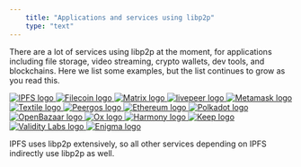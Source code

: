 ```yaml
---
    title: "Applications and services using libp2p"
    type: "text"
---
```


There are a lot of services using libp2p at the moment, for applications including file storage, video streaming, crypto wallets, dev tools, and blockchains. Here we list some examples, but the list continues to grow as you read this.


<div class="flex justify-center mv4 flex-wrap">
    <a href="https://ipfs.io" target="__blank" class="flex items-center justify-center w-25 ma3-ns ma2 ph4-ns ph3 pv3-ns pv2 br3 bg-near-white">
        <img class="h2" src="/tutorial-assets/T0009L06-ipfs-logo.svg" alt="IPFS logo">
    </a>
    <a href="https://filecoin.io" target="__blank" class="flex items-center justify-center w-25 ma3-ns ma2 ph4-ns ph2 pv3-ns pv2 br3 bg-near-white">
        <img src="/tutorial-assets/T0009L06-filecoin-logo.svg" alt="Filecoin logo">
    </a>
    <a href="https://matrix.org" target="__blank" class="flex items-center justify-center w-25 ma3-ns ma2 ph4-ns ph3 pv3-ns pv2 br3 bg-near-white">
        <img src="/tutorial-assets/T0009L06-matrix-logo.svg" alt="Matrix logo">
    </a>
    <a href="https://livepeer.org" target="__blank" class="flex items-center justify-center w-25 ma3-ns ma2 ph4-ns ph3 pv3-ns pv2 br3 bg-near-white">
        <img src="/tutorial-assets/T0009L06-livepeer-logo.svg" alt="livepeer logo">
    </a>
    <a href="https://metamask.io" target="__blank" class="flex items-center justify-center w-25 ma3-ns ma2 ph4-ns ph3 pv3-ns pv2 br3 bg-near-white">
        <img src="/tutorial-assets/T0009L06-metamask-logo.svg" alt="Metamask logo">
    </a>
    <a href="https://textile.io" target="__blank" class="flex items-center justify-center w-25 ma3-ns ma2 ph4-ns ph3 pv3-ns pv2 br3 bg-near-white">
        <img src="/tutorial-assets/T0009L06-textile-logo.png" alt="Textile logo">
    </a>
    <a href="https://peergos.org" target="__blank" class="flex items-center justify-center w-25 ma3-ns ma2 ph4-ns ph3 pv3-ns pv2 br3 bg-near-white">
        <img src="/tutorial-assets/T0009L06-peergos-logo.svg" alt="Peergos logo">
    </a>
    <a href="https://ethereum.org" target="__blank" class="flex items-center justify-center w-25 ma3-ns ma2 ph4-ns ph3 pv3-ns pv2 br3 bg-near-white">
        <img src="/tutorial-assets/T0009L06-ethereum-logo.png" alt="Ethereum logo">
    </a>
    <a href="https://polkadot.network" target="__blank" class="flex items-center justify-center w-25 ma3-ns ma2 ph4-ns ph3 pv3-ns pv2 br3 bg-near-white">
        <img src="/tutorial-assets/T0009L06-polkadot-logo.svg" alt="Polkadot logo">
    </a>
    <a href="https://openbazaar.org" target="__blank" class="flex items-center justify-center w-25 ma3-ns ma2 ph4-ns ph3 pv3-ns pv2 br3 bg-near-white">
        <img src="/tutorial-assets/T0009L06-openbazaar-logo.png" alt="OpenBazaar logo">
    </a>
    <a href="https://0x.org" target="__blank" class="flex items-center justify-center w-25 ma3-ns ma2 ph4-ns ph3 pv3-ns pv2 br3 bg-near-white">
        <img src="/tutorial-assets/T0009L06-0x-logo.svg" alt="Ox logo">
    </a>
    <a href="https://www.harmony.one" target="__blank" class="flex items-center justify-center w-25 ma3-ns ma2 ph4-ns ph3 pv3-ns pv2 br3 bg-near-white">
        <img src="/tutorial-assets/T0009L06-harmony-logo.png" alt="Harmony logo">
    </a>
    <a href="https://keep.network" target="__blank" class="flex items-center justify-center w-25 ma3-ns ma2 ph4-ns ph3 pv3-ns pv2 br3 bg-near-white">
        <img src="/tutorial-assets/T0009L06-keep-logo.png" alt="Keep logo">
    </a>
    <a href="https://validitylabs.org" target="__blank" class="flex items-center justify-center w-25 ma3-ns ma2 ph4-ns ph3 pv3-ns pv2 br3 bg-near-white">
        <img src="/tutorial-assets/T0009L06-validitylabs-logo.png" alt="Validity Labs logo">
    </a>
    <a href="https://www.enigma.co" target="__blank" class="flex items-center justify-center w-25 ma3-ns ma2 ph4-ns ph3 pv3-ns pv2 br3 bg-near-white">
        <img src="/tutorial-assets/T0009L06-enigma-logo.svg" alt="Enigma logo">
    </a>
</div>

IPFS uses libp2p extensively, so all other services depending on IPFS indirectly use libp2p as well.

